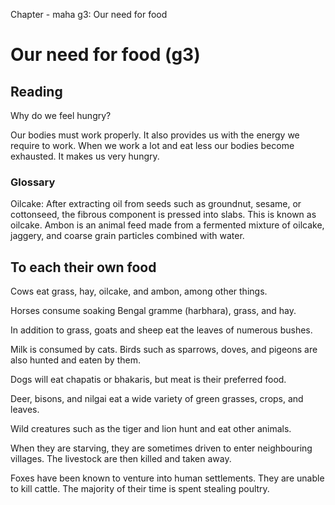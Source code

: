Chapter - maha g3: Our need for food
# Our need for food (g3)

## Reading
Why do we feel hungry?

Our bodies must work properly. It also provides us with the energy we require to work. When we work a lot and eat less our bodies become exhausted. It makes us very hungry.

### Glossary
Oilcake: After extracting oil from seeds such as groundnut, sesame, or cottonseed, the fibrous component is pressed into slabs. This is known as oilcake.
Ambon is an animal feed made from a fermented mixture of oilcake, jaggery, and coarse grain particles combined with water.

## To each their own food
Cows eat grass, hay, oilcake, and ambon, among other things.

Horses consume soaking Bengal gramme (harbhara), grass, and hay.

In addition to grass, goats and sheep eat the leaves of numerous bushes.

Milk is consumed by cats. Birds such as sparrows, doves, and pigeons are also hunted and eaten by them.

Dogs will eat chapatis or bhakaris, but meat is their preferred food.

Deer, bisons, and nilgai eat a wide variety of green grasses, crops, and leaves.

Wild creatures such as the tiger and lion hunt and eat other animals.

When they are starving, they are sometimes driven to enter neighbouring villages. The livestock are then killed and taken away.

Foxes have been known to venture into human settlements. They are unable to kill cattle. The majority of their time is spent stealing poultry.
